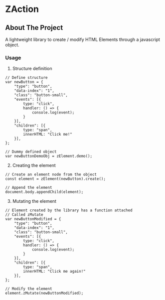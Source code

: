 # ZAction
## About The Project
A lightweight library to create / modify HTML Elements through a javascript object.

### Usage

1. Structure definition
```JS
// Define structure
var newButton = {
    "type": "button",
    "data-index": "1",
    "class": "button-small",
    "events": [{
        type: "click",
        handler: () => {
            console.log(event);
        }
    }],
    "children": [{
        type: "span",
        innerHTML: "Click me!"
    }],
};

// Dummy defined object
var newButtonDemoObj = zElement.demo();
```
2. Creating the element
```JS
// Create an element node from the object
const element = zElement(newButton).create();

// Append the element
document.body.appendChild(element);
```
3. Mutating the element
```JS
// Element created by the library has a function attached
// Called zMutate
var newButtonModified = {
    "type": "button",
    "data-index": "1",
    "class": "button-small",
    "events": [{
        type: "click",
        handler: () => {
            console.log(event);
        }
    }],
    "children": [{
        type: "span",
        innerHTML: "Click me again!"
    }],
};

// Modify the element
element.zMutate(newButtonModified);
```
